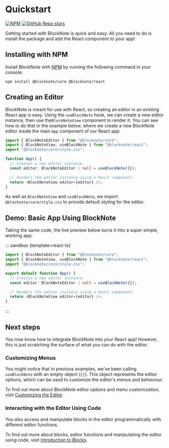 # Quickstart

<div><a href="https://www.npmjs.com/package/@blocknote/core"><img style="display: inline" alt="NPM" src="https://img.shields.io/npm/v/@blocknote/react"></a> <a href="https://github.com/yousefed/blocknote"><img style="display: inline" alt="GitHub Repo stars" src="https://img.shields.io/github/stars/yousefed/blocknote?style=social"></a></div>

Getting started with BlockNote is quick and easy. All you need to do is install the package and add the React component to your app!

## Installing with NPM

Install BlockNote with [NPM](https://docs.npmjs.com/downloading-and-installing-node-js-and-npm) by running the following command in your console:

```
npm install @blocknote/core @blocknote/react
```

## Creating an Editor

BlockNote is meant for use with React, so creating an editor in an existing React app is easy. Using the `useBlockNote` hook, we can create a new editor instance, then use the`BlockNoteView` component to render it. You can see how to do that in the example below, where we create a new BlockNote editor inside the main `App` component of our React app:

```typescript
import { BlockNoteEditor } from "@blocknote/core";
import { BlockNoteView, useBlockNote } from "@blocknote/react";
import "@blocknote/core/style.css";

function App() {
  // Creates a new editor instance.
  const editor: BlockNoteEditor | null = useBlockNote({});

  // Renders the editor instance using a React component.
  return <BlockNoteView editor={editor} />;
}
```

As well as `BlockNoteView` and `useBlockNote`, we import `@blocknote/core/style.css` to provide default styling for the editor.

## Demo: Basic App Using BlockNote

Taking the same code, the live preview below turns it into a super simple, working app:

::: sandbox {template=react-ts}

```typescript /App.tsx
import { BlockNoteEditor } from "@blocknote/core";
import { BlockNoteView, useBlockNote } from "@blocknote/react";
import "@blocknote/core/style.css";

export default function App() {
  // Creates a new editor instance.
  const editor: BlockNoteEditor | null = useBlockNote({});

  // Renders the editor instance using a React component.
  return <BlockNoteView editor={editor} />;
}
```

:::

## Next steps

You now know how to integrate BlockNote into your React app! However, this is just scratching the surface of what you can do with the editor.

### Customizing Menus

You might notice that in previous examples, we've been calling `useBlockNote` with an empty object (`{}`). This object represents the editor options, which can be used to customize the editor's menus and behaviour.

To find out more about BlockNote editor options and menu customization, visit [Customizing the Editor](/docs/editor).

### Interacting with the Editor Using Code

You also access and manipulate blocks in the editor programmatically with different editor functions.

To find out more about blocks, editor functions and manipulating the editor using code, visit [Introduction to Blocks](/docs/blocks).
